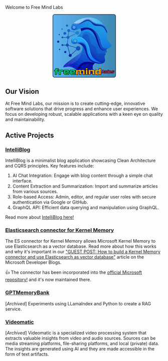 Welcome to Free Mind Labs

<div align="center">
   <img src="https://github.com/freemindlabsinc/.github/blob/main/images/FML-Logo-Square.png" width="40%" />
</div>

## Our Vision
At Free Mind Labs, our mission is to create cutting-edge, innovative software solutions that drive progress and enhance user experiences. We focus on developing robust, scalable applications with a keen eye on quality and maintainability.

## Active Projects

### [IntelliBlog](https://github.com/freemindlabsinc/intelliblog) 

IntelliBlog is a minimalist blog application showcasing Clean Architecture and CQRS principles. 
Key features include:
1. AI Chat Integration: Engage with blog content through a simple chat interface.
1. Content Extraction and Summarization: Import and summarize articles from various sources.
1. Role-based Access: Admin, editor, and regular user roles with secure authentication via Google or GitHub.
1. GraphQL API: Efficient data querying and manipulation using GraphQL.

Read more about [IntelliBlog here!](https://github.com/freemindlabsinc/intelliblog)

### [Elasticsearch connector for Kernel Memory](https://github.com/freemindlabsinc/FreeMindLabs.KernelMemory.Elasticsearch)

The ES connector for Kernel Memory allows Microsoft Kernel Memory to use Elasticsearch as a vector database.
Read more about how this works and why it's important in our ["GUEST POST: How to build a Kernel Memory connector and use Elasticsearch as vector database"](https://devblogs.microsoft.com/semantic-kernel/elasticsearch-kernelmemory/) article on the Microsoft Developer Blogs.

👍 The connector has been incorporated into the [official Microsoft repository!](https://github.com/microsoft/kernel-memory/tree/main/extensions/Elasticsearch/Elasticsearch) and it's now maintained there.

### [GPTMemoryBank](https://github.com/freemindlabsinc/GPTMemoryBank)

[*Archived*] Experiments using LLamaIndex and Python to create a RAG service.

### [Videomatic](https://github.com/freemindlabsinc/videomatic)

[*Archived*] Videomatic is a specialized video processing system that extracts valuable insights from video and audio sources.
Sources can be media streaming platforms, file-sharing platforms, and local (private) data.
The insights are generated using AI and they are made accessible in the form of text artifacts.

